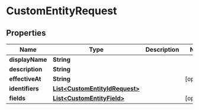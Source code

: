 

# CustomEntityRequest


## Properties

Name | Type | Description | Notes
------------ | ------------- | ------------- | -------------
**displayName** | **String** |  | 
**description** | **String** |  | 
**effectiveAt** | **String** |  |  [optional]
**identifiers** | [**List&lt;CustomEntityIdRequest&gt;**](CustomEntityIdRequest.md) |  | 
**fields** | [**List&lt;CustomEntityField&gt;**](CustomEntityField.md) |  |  [optional]



